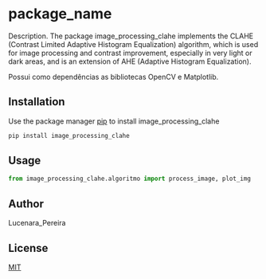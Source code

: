 # package_name

Description. 
The package image_processing_clahe implements the CLAHE (Contrast Limited Adaptive Histogram Equalization) algorithm, which is used for image processing and contrast improvement, especially in very light or dark areas, and is an extension of AHE (Adaptive Histogram Equalization). 

Possui como dependências as bibliotecas OpenCV e Matplotlib.


## Installation

Use the package manager [pip](https://pip.pypa.io/en/stable/) to install image_processing_clahe

```bash
pip install image_processing_clahe
```

## Usage

```python
from image_processing_clahe.algoritmo import process_image, plot_img
```

## Author
Lucenara_Pereira

## License
[MIT](https://choosealicense.com/licenses/mit/)